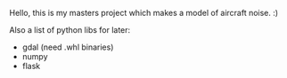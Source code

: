 Hello, this is my masters project which makes a model of aircraft noise. :)

Also a list of python libs for later:
 - gdal (need .whl binaries)
 - numpy
 - flask